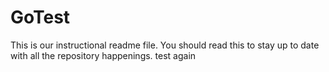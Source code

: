 # GoTest
This is our instructional readme file.
You should read this to stay up to date with all the repository happenings.
test again
